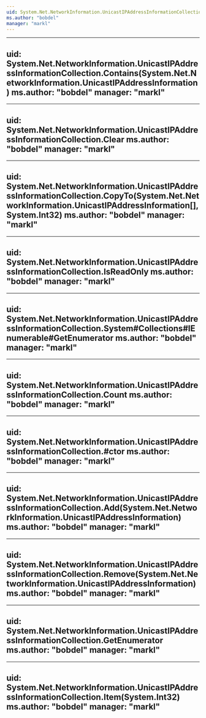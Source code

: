 ```yaml
---
uid: System.Net.NetworkInformation.UnicastIPAddressInformationCollection
ms.author: "bobdel"
manager: "markl"
---
```


---
uid: System.Net.NetworkInformation.UnicastIPAddressInformationCollection.Contains(System.Net.NetworkInformation.UnicastIPAddressInformation)
ms.author: "bobdel"
manager: "markl"
---

---
uid: System.Net.NetworkInformation.UnicastIPAddressInformationCollection.Clear
ms.author: "bobdel"
manager: "markl"
---

---
uid: System.Net.NetworkInformation.UnicastIPAddressInformationCollection.CopyTo(System.Net.NetworkInformation.UnicastIPAddressInformation[],System.Int32)
ms.author: "bobdel"
manager: "markl"
---

---
uid: System.Net.NetworkInformation.UnicastIPAddressInformationCollection.IsReadOnly
ms.author: "bobdel"
manager: "markl"
---

---
uid: System.Net.NetworkInformation.UnicastIPAddressInformationCollection.System#Collections#IEnumerable#GetEnumerator
ms.author: "bobdel"
manager: "markl"
---

---
uid: System.Net.NetworkInformation.UnicastIPAddressInformationCollection.Count
ms.author: "bobdel"
manager: "markl"
---

---
uid: System.Net.NetworkInformation.UnicastIPAddressInformationCollection.#ctor
ms.author: "bobdel"
manager: "markl"
---

---
uid: System.Net.NetworkInformation.UnicastIPAddressInformationCollection.Add(System.Net.NetworkInformation.UnicastIPAddressInformation)
ms.author: "bobdel"
manager: "markl"
---

---
uid: System.Net.NetworkInformation.UnicastIPAddressInformationCollection.Remove(System.Net.NetworkInformation.UnicastIPAddressInformation)
ms.author: "bobdel"
manager: "markl"
---

---
uid: System.Net.NetworkInformation.UnicastIPAddressInformationCollection.GetEnumerator
ms.author: "bobdel"
manager: "markl"
---

---
uid: System.Net.NetworkInformation.UnicastIPAddressInformationCollection.Item(System.Int32)
ms.author: "bobdel"
manager: "markl"
---
